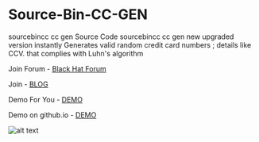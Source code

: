 # Source-Bin-CC-GEN
sourcebincc cc gen Source Code
sourcebincc cc gen new upgraded version instantly Generates valid random credit card numbers ; details like CCV. that complies with Luhn's algorithm

Join Forum - [Black Hat Forum](https://fssquad.com/)

Join  - [BLOG](https://fssquad.com/blog)

Demo For You - [DEMO](https://sourcebincc.fssquad.com/)

Demo on github.io - [DEMO](https://anon5ec.github.io/Source-Bin-CC-GEN/)


![alt text](https://i.ibb.co/8BxmJRS/Screenshot-1.jpg)
